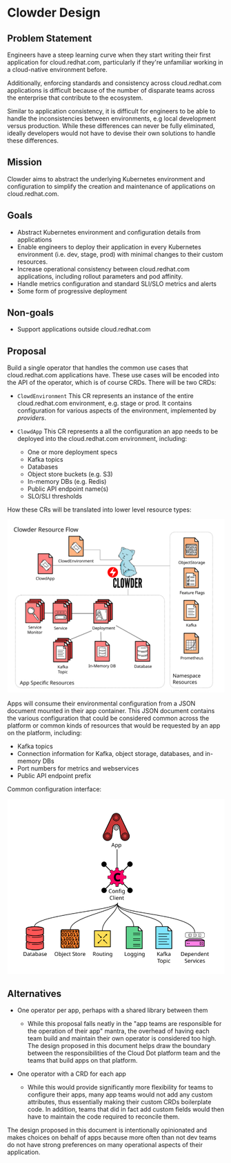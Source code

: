 # Clowder Design

## Problem Statement

Engineers have a steep learning curve when they start writing their first
application for cloud.redhat.com, particularly if they're unfamiliar working in
a cloud-native environment before.

Additionally, enforcing standards and consistency across cloud.redhat.com
applications is difficult because of the number of disparate teams across the
enterprise that contribute to the ecosystem.

Similar to application consistency, it is difficult for engineers to be able to
handle the inconsistencies between environments, e.g local development versus
production.  While these differences can never be fully eliminated, ideally
developers would not have to devise their own solutions to handle these
differences.

## Mission

Clowder aims to abstract the underlying Kubernetes environment and configuration
to simplify the creation and maintenance of applications on cloud.redhat.com.

## Goals

* Abstract Kubernetes environment and configuration details from applications
* Enable engineers to deploy their application in every Kubernetes environment
   (i.e. dev, stage, prod) with minimal changes to their custom resources.
* Increase operational consistency between cloud.redhat.com applications,
   including rollout parameters and pod affinity.
* Handle metrics configuration and standard SLI/SLO metrics and alerts
* Some form of progressive deployment

## Non-goals

* Support applications outside cloud.redhat.com

## Proposal

Build a single operator that handles the common use cases that cloud.redhat.com
applications have.  These use cases will be encoded into the API of the
operator, which is of course CRDs.  There will be two CRDs:

* ``ClowdEnvironment``
This CR represents an instance of the entire cloud.redhat.com environment,
e.g. stage or prod.  It contains configuration for various aspects of the
environment, implemented by *providers*.

* ``ClowdApp`` This CR represents a all the configuration an app needs to be deployed into
the cloud.redhat.com environment, including:

   * One or more deployment specs
   * Kafka topics
   * Databases
   * Object store buckets (e.g. S3)
   * In-memory DBs (e.g. Redis)
   * Public API endpoint name(s)
   * SLO/SLI thresholds


How these CRs will be translated into lower level resource types:

![Clowder Flow](img/clowder-flow.svg)

Apps will consume their environmental configuration from a JSON document mounted
in their app container.  This JSON document contains the various configuration
that could be considered common across the platform or common kinds of resources
that would be requested by an app on the platform, including:

* Kafka topics
* Connection information for Kafka, object storage, databases, and in-memory DBs
* Port numbers for metrics and webservices
* Public API endpoint prefix

Common configuration interface:

![Clowder Common Interface](img/clowder-new.svg)

## Alternatives

* One operator per app, perhaps with a shared library between them
  * While this proposal falls neatly in the "app teams are responsible for the
    operation of their app" mantra, the overhead of having each team build and
    maintain their own operator is considered too high.  The design proposed in
    this document helps draw the boundary between the responsibilities of the
    Cloud Dot platform team and the teams that build apps on that platform.

* One operator with a CRD for each app
  * While this would provide significantly more flexibility for teams to
    configure their apps, many app teams would not add any custom attributes,
    thus essentially making their custom CRDs boilerplate code.  In addition,
    teams that did in fact add custom fields would then have to maintain the
    code required to reconcile them.

The design proposed in this document is intentionally opinionated and makes
choices on behalf of apps because more often than not dev teams do not have
strong preferences on many operational aspects of their application.
